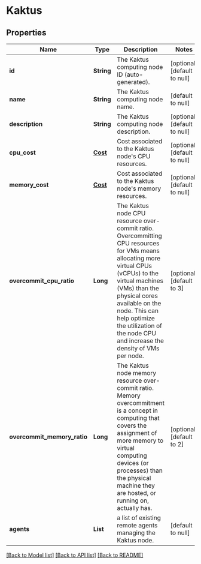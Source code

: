 # Kaktus
## Properties

| Name | Type | Description | Notes |
|------------ | ------------- | ------------- | -------------|
| **id** | **String** | The Kaktus computing node ID (auto-generated). | [optional] [default to null] |
| **name** | **String** | The Kaktus computing node name. | [default to null] |
| **description** | **String** | The Kaktus computing node description. | [optional] [default to null] |
| **cpu\_cost** | [**Cost**](.md) | Cost associated to the Kaktus node&#39;s CPU resources. | [optional] [default to null] |
| **memory\_cost** | [**Cost**](.md) | Cost associated to the Kaktus node&#39;s memory resources. | [optional] [default to null] |
| **overcommit\_cpu\_ratio** | **Long** | The Kaktus node CPU resource over-commit ratio. Overcommitting CPU resources for VMs means allocating more virtual CPUs (vCPUs) to the virtual machines (VMs) than the physical cores available on the node. This can help optimize the utilization of the node CPU and increase the density of VMs per node. | [optional] [default to 3] |
| **overcommit\_memory\_ratio** | **Long** | The Kaktus node memory resource over-commit ratio. Memory overcommitment is a concept in computing that covers the assignment of more memory to virtual computing devices (or processes) than the physical machine they are hosted, or running on, actually has. | [optional] [default to 2] |
| **agents** | **List** | a list of existing remote agents managing the Kaktus node. | [default to null] |

[[Back to Model list]](../README.md#documentation-for-models) [[Back to API list]](../README.md#documentation-for-api-endpoints) [[Back to README]](../README.md)

